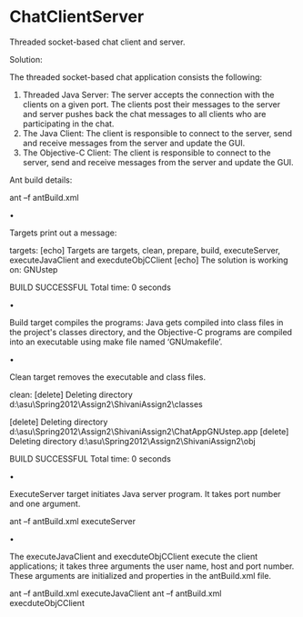 ChatClientServer
================

Threaded socket-based chat client and server.

Solution:

The threaded socket-based chat application consists the following:

1. Threaded Java Server: The server accepts the connection with the clients on a given
port. The clients post their messages to the server and server pushes back the chat
messages to all clients who are participating in the chat.
2. The Java Client: The client is responsible to connect to the server, send and receive
messages from the server and update the GUI.
3. The Objective-C Client: The client is responsible to connect to the server, send and
receive messages from the server and update the GUI.


Ant build details:

ant –f antBuild.xml <target>

•

Targets print out a message:

targets:
[echo] Targets are targets, clean, prepare, build, executeServer, executeJavaClient and
execduteObjCClient
[echo] The solution is working on: GNUstep

BUILD SUCCESSFUL
Total time: 0 seconds

•

Build target compiles the programs: Java gets compiled into class files in the
project's classes directory, and the Objective-C programs are compiled into an
executable using make file named ‘GNUmakefile’.

•

Clean target removes the executable and class files.

clean:
[delete] Deleting directory d:\asu\Spring2012\Assign2\ShivaniAssign2\classes

[delete] Deleting directory
d:\asu\Spring2012\Assign2\ShivaniAssign2\ChatAppGNUstep.app
[delete] Deleting directory d:\asu\Spring2012\Assign2\ShivaniAssign2\obj

BUILD SUCCESSFUL
Total time: 0 seconds

•

ExecuteServer target initiates Java server program. It takes port number and one
argument.

ant –f antBuild.xml executeServer

•

The executeJavaClient and execduteObjCClient execute the client applications; it
takes three arguments the user name, host and port number. These arguments are
initialized and properties in the antBuild.xml file.

ant –f antBuild.xml executeJavaClient
ant –f antBuild.xml execduteObjCClient
